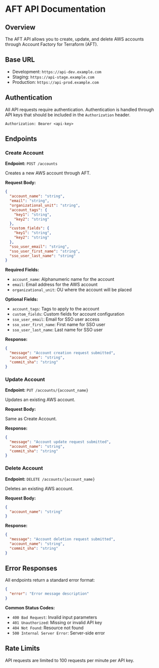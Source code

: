# AFT API Documentation

## Overview

The AFT API allows you to create, update, and delete AWS accounts through Account Factory for Terraform (AFT).

## Base URL

- Development: `https://api-dev.example.com`
- Staging: `https://api-stage.example.com`
- Production: `https://api-prod.example.com`

## Authentication

All API requests require authentication. Authentication is handled through API keys that should be included in the `Authorization` header.

```
Authorization: Bearer <api-key>
```

## Endpoints

### Create Account

**Endpoint:** `POST /accounts`

Creates a new AWS account through AFT.

**Request Body:**

```json
{
  "account_name": "string",
  "email": "string",
  "organizational_unit": "string",
  "account_tags": {
    "key1": "string",
    "key2": "string"
  },
  "custom_fields": {
    "key1": "string",
    "key2": "string"
  },
  "sso_user_email": "string",
  "sso_user_first_name": "string",
  "sso_user_last_name": "string"
}
```

**Required Fields:**
- `account_name`: Alphanumeric name for the account
- `email`: Email address for the AWS account
- `organizational_unit`: OU where the account will be placed

**Optional Fields:**
- `account_tags`: Tags to apply to the account
- `custom_fields`: Custom fields for account configuration
- `sso_user_email`: Email for SSO user access
- `sso_user_first_name`: First name for SSO user
- `sso_user_last_name`: Last name for SSO user

**Response:**

```json
{
  "message": "Account creation request submitted",
  "account_name": "string",
  "commit_sha": "string"
}
```

### Update Account

**Endpoint:** `PUT /accounts/{account_name}`

Updates an existing AWS account.

**Request Body:**

Same as Create Account.

**Response:**

```json
{
  "message": "Account update request submitted",
  "account_name": "string",
  "commit_sha": "string"
}
```

### Delete Account

**Endpoint:** `DELETE /accounts/{account_name}`

Deletes an existing AWS account.

**Request Body:**

```json
{
  "account_name": "string"
}
```

**Response:**

```json
{
  "message": "Account deletion request submitted",
  "account_name": "string",
  "commit_sha": "string"
}
```

## Error Responses

All endpoints return a standard error format:

```json
{
  "error": "Error message description"
}
```

**Common Status Codes:**

- `400 Bad Request`: Invalid input parameters
- `401 Unauthorized`: Missing or invalid API key
- `404 Not Found`: Resource not found
- `500 Internal Server Error`: Server-side error

## Rate Limits

API requests are limited to 100 requests per minute per API key. 
